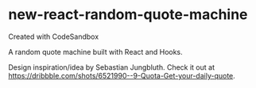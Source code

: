 # new-react-random-quote-machine

Created with CodeSandbox

A random quote machine built with React and Hooks.

Design inspiration/idea by Sebastian Jungbluth. Check it out at https://dribbble.com/shots/6521990--9-Quota-Get-your-daily-quote.
